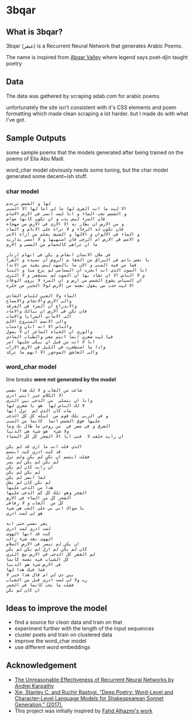 # 3bqar

## What is 3bqar?
3bqar (عبقر) is a Recurrent Neural Network that generates Arabic Poems.

The name is inspired from [Abqar Valley](https://ar.wikipedia.org/wiki/%D9%88%D8%A7%D8%AF%D9%8A_%D8%B9%D8%A8%D9%82%D8%B1#%D8%B9%D9%84%D8%A7%D9%82%D8%A9_%D8%A7%D9%84%D9%88%D8%A7%D8%AF%D9%8A_%D8%A8%D8%A7%D9%84%D8%B4%D8%B9%D8%B1%D8%A7%D8%A1) where legend says poet-djin taught poetry

## Data

The data was gathered by scraping adab.com for arabic poems.

unfortunately the site isn't consistent with it's CSS elements and poem formatting which made clean scraping a lot harder. but I made do with what I've got.

## Sample Outputs
some sample poems that the models generated after being trained on the poems of Elia Abu Madi.

 word_char model obviously needs some tuning, but the char model generated some decent~ish stuff.
### char model

```
لها و الشمس ترتدم
الا ليت ما انت الفرى لها ما لي اما لها الا السبي
و الشمس تحب الماء و انا لست انسى في الارض الاسام
فان المرء ليس يدب و ان تكون كانها موام
و من الارض ان يطار به الا الارى في الارض من مهجاه
فان تكون له الرجاء و لا تراه على الانام و الماد
و الماء في الالوان و الالها و الشيف يعلم من اراه الامي
و الامس في الارض ام الرجى فان استهيها و لا امسى يداريه
ما ان تراهي كالحمام من المسى و الارض
```

```
في ملان الانسان انفاس و يكن في انهام ارتار
يا نفس نائم في البراق من الحقا م الروض ان نسيده و القرا
فما من فيه المنى و الان ما بالمهت ليس يعيد من الاندا
انا الموت الذي انت انجرت ان المسامي لم يزع منا و النبا
و لا الناس الا ان تقاد بها ان الموت لم يستقفر و لا الترى
ان السياس يشوع الشمس من ارض و ان المرء لا يروي الوقاد
الا ليت حدب من يقول نفسه من الارض لولا الحير من خلره
```

```
الماء ولا العين للناس الشادي
والى الارض والانجام والامساج
والابدراج ان المرء في الفرقد
فان تكن في الارض ان يبالك والاماد
الى الاماني المرايا والاساب
والى الانسم المتروح الالم
والناس الا انه انان وامتاب
والورى ان الحياه الساعر ان لا يسول
فيا ليت شعري انما انتم معي والطباب المادي
انا لا انت من قبل ان يبكى عليها امر
واذا ما استطعرت في الليل في الارض الاراب
والى العاشق الموجور الا انهم ما تركد
```

### word_char model

line breaks **were not generated by the model**

```
شاعت من الغاب و لا لك هذا نفسي
الا الكلام غير انني ادري
وانا ان يتسلى  من الدجى بين الثرى
لا لك الناس لها  هو يا شعري لها
مات كان الذي لم  تزل انها
و في الربى تلك قوم من  ليله كل كل الدجى
عليها فوق الشمس انما  كانما من المنى
الشرق و في مصر في  من روحي ما طال بك وما
ولا شيء  هو شيء هي الدنيا
ان رايت خلقت لا  فتى انا الا الفجر كل كل السماء
```

```
الذي قلت انت ما ارى قد لم يكن
قد كنت ادري كنت ابتسم
فقلت ابتسم ان تكن لم يكن ولم تزل
لم يكن لم يكن لم يسر
ان رايت كان لم يكن
لم يكن لم يكن
لما ابصر لم يكن
لم تكن كان لم يقل
هذا من الدجى عليها
الفجر وهو تلك كل كم الدجى عليها
الفجر كل من الماء في الارض
كل من  الغاب و لا رفاقي
يا سواك اني بي على الحب هي شيء
هو لي لست ادري
```

```
يفر نفسي حتى انه
لست ادري لست ادري
كنت قد انها الهوى
الهوى بعد شيء زالت
ان يكن لم تبصر في الارض السلام
كان لم يكن لم ازل لم يكن لم يكن
لم القفر كل الدجى في الارض مع الثرى
كل الشباب فيه نفسه كانما
في الارض شيء هو الدنيا
فما فيك هذا لها
بين ذي لي ام قال هذا خير لا
رب ولا لي لست ادري قبل من الشباب
فقلت ما يحب كانما في الخمر
ان كان لم يكن
```
## Ideas to improve the model
- find a source for _clean_ data and train on that
- experiment further with the length of the input sequences
- cluster poets and train on clustered data
- improve the word_char model
- use different word embeddings
## Acknowledgement

- [The Unreasonable Effectiveness of Recurrent Neural Networks by Andrej Karpathy](http://karpathy.github.io/2015/05/21/rnn-effectiveness/)
- [Xie, Stanley C. and Ruchir Rastogi. "Deep Poetry: Word-Level and Character-Level Language Models for Shakespearean Sonnet Generation." (2017).](https://web.stanford.edu/class/cs224n/reports/2762063.pdf)
- This project was initially inspired by [Fahd Alhazmi's work](https://github.com/fahd09/ArabicRNN)
